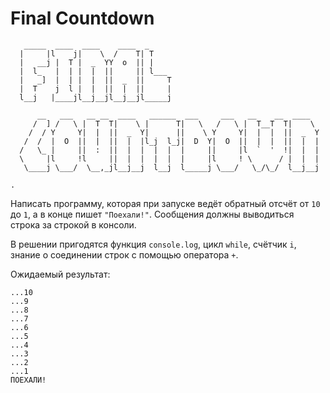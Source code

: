 # Final Countdown

```
   _____  ____  ____    ____  _                                      
  |     |l    j|    \  /    T| T                                     
  |   __j |  T |  _  YY  o  || |                                     
  |  l_   |  | |  |  ||     || l___                                  
  |   _]  |  | |  |  ||  _  ||     T                                 
  |  T    j  l |  |  ||  |  ||     |                                 
  l__j   |____jl__j__jl__j__jl_____j                                 
                                                                     
      __   ___   __ __  ____   ______  ___     ___   __    __  ____  
     /  ] /   \ |  T  T|    \ |      T|   \   /   \ |  T__T  T|    \ 
    /  / Y     Y|  |  ||  _  Y|      ||    \ Y     Y|  |  |  ||  _  Y
   /  /  |  O  ||  |  ||  |  |l_j  l_j|  D  Y|  O  ||  |  |  ||  |  |
  /   \_ |     ||  :  ||  |  |  |  |  |     ||     |l  `  '  !|  |  |
  \     |l     !l     ||  |  |  |  |  |     |l     ! \      / |  |  |
   \____j \___/  \__,_jl__j__j  l__j  l_____j \___/   \_/\_/  l__j__j

.
```

Написать программу, которая при запуске ведёт обратный отсчёт от `10` до `1`, а в конце пишет `"Поехали!"`. Сообщения должны выводиться строка за строкой в консоли.

В решении пригодятся функция `console.log`, цикл `while`, счётчик `i`, знание о соединении строк с помощью оператора `+`.

Ожидаемый результат:

    ...10
    ...9
    ...8
    ...7
    ...6
    ...5
    ...4
    ...3
    ...2
    ...1
    ПОЕХАЛИ!